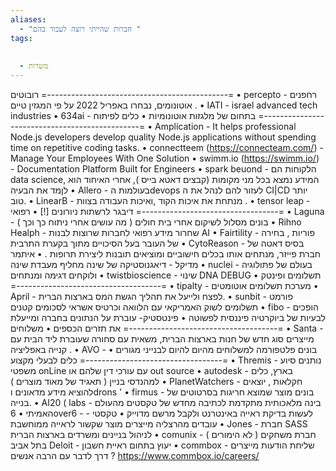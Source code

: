 ```yaml
---
aliases:
  - "חברות שהייתי רוצה לעבוד בהם "
tags:
  
  
  - משרות
---
```


רובוטים 
=---------------------------------------------=
• percepto - רחפנים אוטונומים, נבחרו באפריל 2022 על פי המגזין טיים . 
•    IATI - israel advanced tech industries 
• 634ai - בתחום של מלגזות אוטונומיות 
• 
 כלים לפיתוח
=-----------------------------------------------=
•  Amplication -  It helps professional Node.js developers develop quality Node.js applications without spending time on repetitive coding tasks.
•  connectteem (https://connecteam.com/) - Manage Your Employees With One Solution
• swimm.io (https://swimm.io/) - Documentation Platform Built for Engineers
• spark beuond - הלקוחות הם data science, המידע נמצא בכל מני מקומות (קבצים דאטא בייס ),  אחרי האיחוד הוא לןמד את הבעיה
• Allero  - בעולמות הdevops  לעזור להם לנהל את ה CI|CD יותר טוב. 
• LinearB - מנתחת את איכות הקוד ,ואיכות העבודה בצוות . 
• tensor leap -  דיבגר לרשתות ניורונים [!]
• 
רפואי
=----------------------------------=
• Laguna - בונים מסלול לשיקום אחרי בית חולים ( מה עושים אחרי ניתוח כך וכך ) 
• Rihno Healph - שחרור מידע רפואי לחברות שרוצות לבנות AI 
• Fairtility - פוריות , בחירה של העובר בעל הסיכויים מתוך בקערת התרבית
• CytoReason  - בסיס דאטה של חברת פייזר, מנתחים אותו בכלים חישוביים ומוציאים תובנות ליצירת תרופות .
• איתמר מדיקל  - דיאגנוסטיקה של שינה מחליף מעבדת שינה
• nuclei  - בעולם של פתולוגיה ולוקחים דגימה ומנתחים
• twistbioscience - שינוי DNA DEBUG
• 
תשלומים ופינטק
=------------------------------------=
• tipalty - מערכת תשלומים אוטומטים 
• April - לפצח ולייעל את תהליך הגשת המס בארצות הברית.
• sunbit - פורמט תשלומים לשוק האמריקאי עם הלוואה וכרטיס אשראי לסכומים קטנים
• fibo - הופכים לבעיות של ביוקרטיה פיננסית לפשוטה
• פינטסטיק- עוברת על הנתונים בחברה ומייעלת את תזרים הכספים 
• 
משלוחים 
=-------------------------------------=
• Santa  - מייצרים סוג חדש של חנות בארצות הברית, משאית עם סחורה שעוברת ליד הבית עם קנייה באפליציה .
• AVO  - בונים פלטפורמה למשלוחים מהיום להיום לבנייני מגורים 
• 
כלים לבעלי מקצוע 
=----------------------------------=
• Thremis - נותנים סיוע משפטי onLine עם עורכי דין שלהם או out source
• autodesk - בארץ, כלים למהנדסי בניין ( תאגיד של מאוד מוצרים ) 
• PlanetWatchers  - חקלאות , יוצאים להוציא מידע מדאונים וdrons ' 
• firmus - בונים מוצר שמוצא חריגות בסרטוטים של בנייה.
• AI20 ( labs - בינה מלאכותית מתקדמת לכתיבה מחדש של טקסטים מהעולם האמיתי
• 6over6 - לעשות בדיקת ראייה באינטרנט ולקבל מרשם מדוייק
• טקסטי - עובדים מהרצליה מייצרים מוצר שקשור לראייה ממוחשבת 
• Jones - חברת SASS לניהול בניינים ומשרדים בארצות הברית 
• comunix  - חברת משחקים ( לא הימורים ) בתל אביב
 Deloit -  יעוץ בתחום ראיית חשבון
• commbox - שליחת הודעות מייצרים דרך לדבר עם הרבה אנשים ? https://www.commbox.io/careers/
